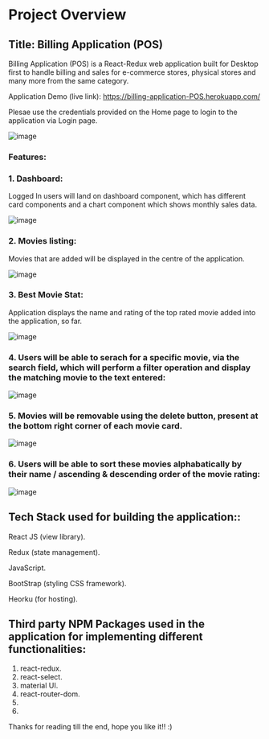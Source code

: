 # Project Overview

## Title: Billing Application (POS)

Billing Application (POS) is a React-Redux web application built for Desktop first to handle billing and sales for e-commerce stores, physical stores and many more from the same category.

Application Demo (live link): https://billing-application-POS.herokuapp.com/

Plesae use the credentials provided on the Home page to login to the application via Login page.

![image](https://user-images.githubusercontent.com/84494799/121934778-5bc59b00-cd65-11eb-9195-34f5bf3976bc.png)


### Features:

### 1. Dashboard:

Logged In users will land on dashboard component, which has different card components and a chart component which shows monthly sales data.

![image](https://user-images.githubusercontent.com/84494799/122003409-ad573f80-cdd0-11eb-9b02-24fc99c463dd.png)


### 2. Movies listing:

Movies that are added will be displayed in the centre of the application.

![image](https://user-images.githubusercontent.com/84494799/121174468-93b97380-c877-11eb-82e7-3dbf58f30e47.png)

### 3. Best Movie Stat:

Application displays the name and rating of the top rated movie added into the application, so far.

![image](https://user-images.githubusercontent.com/84494799/121174743-df6c1d00-c877-11eb-8d70-c8f04579006b.png)

### 4. Users will be able to serach for a specific movie, via the search field, which will perform a filter operation and display the matching movie to the text entered:

![image](https://user-images.githubusercontent.com/84494799/121174993-31ad3e00-c878-11eb-9b34-3ffa376071dd.png)

### 5. Movies will be removable using the delete button, present at the bottom right corner of each movie card.

![image](https://user-images.githubusercontent.com/84494799/121175276-80f36e80-c878-11eb-9dce-172ef0fc3ffc.png)

### 6. Users will be able to sort these movies alphabatically by their name / ascending & descending order of the movie rating:

![image](https://user-images.githubusercontent.com/84494799/121176035-6241a780-c879-11eb-8daa-bb1a0db32abb.png)

## Tech Stack used for building the application::

React JS (view library).

Redux (state management).

JavaScript.

BootStrap (styling CSS framework).


Heorku (for hosting).

## Third party NPM Packages used in the application for implementing different functionalities:

1.	react-redux.
2.	react-select.
3.	material UI.
4.	react-router-dom.
5.	
6.	

Thanks for reading till the end, hope you like it!!  :)


